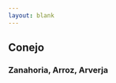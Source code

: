 ```yaml
---
layout: blank
---
```

<turbo-frame id="the_pit">
  <div style="background-image: url('../../assets/img/fondo_comida.png')"
  class="bg-cover">
    <div class="flex flex-col items-center justify-center rounded shadow w-80 h-96 bg-naranja-600 bg-opacity-50 border-naranja-300 text-crema-50 border-8 border-naranja-300">
      <h2 class="text-2xl font-bold">Conejo</h2>
      <h3 class="text-xl">Zanahoria, Arroz, Arverja</h3>
    </div>
  </div>
</turbo-frame>

